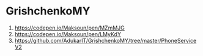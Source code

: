 # GrishchenkoMY
1. https://codepen.io/Maksoun/pen/MZmMJG
2. https://codepen.io/Maksoun/pen/LMyKdY
3. https://github.com/AdukarIT/GrishchenkoMY/tree/master/PhoneServiceV2
